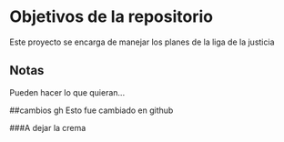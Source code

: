 # Objetivos de la repositorio

Este proyecto se encarga de manejar los planes de la liga de la justicia


## Notas
Pueden hacer lo que quieran...

##cambios gh
Esto fue cambiado en github

###A dejar la crema
